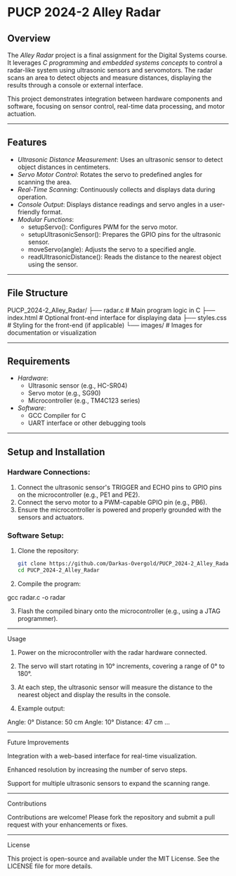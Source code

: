 # PUCP 2024-2 Alley Radar

## Overview

The *Alley Radar* project is a final assignment for the Digital Systems course. It leverages *C programming* and *embedded systems concepts* to control a radar-like system using ultrasonic sensors and servomotors. The radar scans an area to detect objects and measure distances, displaying the results through a console or external interface.

This project demonstrates integration between hardware components and software, focusing on sensor control, real-time data processing, and motor actuation.

---

## Features

- *Ultrasonic Distance Measurement*: Uses an ultrasonic sensor to detect object distances in centimeters.
- *Servo Motor Control*: Rotates the servo to predefined angles for scanning the area.
- *Real-Time Scanning*: Continuously collects and displays data during operation.
- *Console Output*: Displays distance readings and servo angles in a user-friendly format.
- *Modular Functions*:
  - setupServo(): Configures PWM for the servo motor.
  - setupUltrasonicSensor(): Prepares the GPIO pins for the ultrasonic sensor.
  - moveServo(angle): Adjusts the servo to a specified angle.
  - readUltrasonicDistance(): Reads the distance to the nearest object using the sensor.

---

## File Structure

PUCP_2024-2_Alley_Radar/ ├── radar.c          # Main program logic in C ├── index.html       # Optional front-end interface for displaying data ├── styles.css       # Styling for the front-end (if applicable) └── images/          # Images for documentation or visualization

---

## Requirements

- *Hardware*:
  - Ultrasonic sensor (e.g., HC-SR04)
  - Servo motor (e.g., SG90)
  - Microcontroller (e.g., TM4C123 series)
- *Software*:
  - GCC Compiler for C
  - UART interface or other debugging tools

---

## Setup and Installation

### Hardware Connections:
1. Connect the ultrasonic sensor's TRIGGER and ECHO pins to GPIO pins on the microcontroller (e.g., PE1 and PE2).
2. Connect the servo motor to a PWM-capable GPIO pin (e.g., PB6).
3. Ensure the microcontroller is powered and properly grounded with the sensors and actuators.

### Software Setup:
1. Clone the repository:
   ```bash
   git clone https://github.com/Darkas-Overgold/PUCP_2024-2_Alley_Radar.git
   cd PUCP_2024-2_Alley_Radar

2. Compile the program:

gcc radar.c -o radar


3. Flash the compiled binary onto the microcontroller (e.g., using a JTAG programmer).




---

Usage

1. Power on the microcontroller with the radar hardware connected.


2. The servo will start rotating in 10° increments, covering a range of 0° to 180°.


3. At each step, the ultrasonic sensor will measure the distance to the nearest object and display the results in the console.


4. Example output:

Angle: 0°  Distance: 50 cm
Angle: 10° Distance: 47 cm
...




---

Future Improvements

Integration with a web-based interface for real-time visualization.

Enhanced resolution by increasing the number of servo steps.

Support for multiple ultrasonic sensors to expand the scanning range.



---

Contributions

Contributions are welcome! Please fork the repository and submit a pull request with your enhancements or fixes.


---

License

This project is open-source and available under the MIT License. See the LICENSE file for more details.
